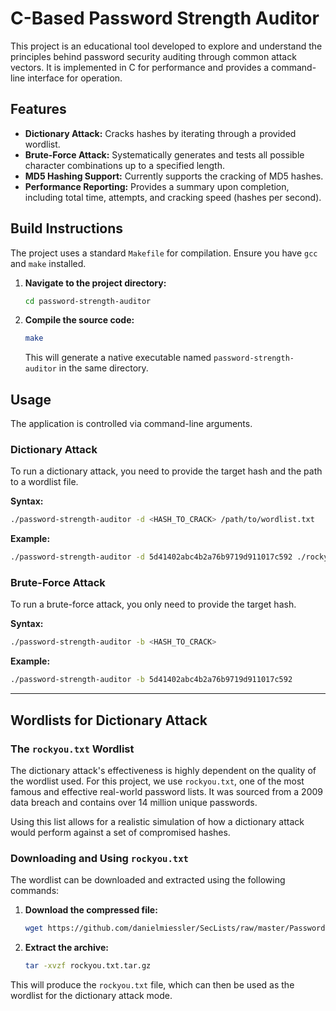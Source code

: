# C-Based Password Strength Auditor

This project is an educational tool developed to explore and understand the principles behind password security auditing through common attack vectors. It is implemented in C for performance and provides a command-line interface for operation.

## Features

*   **Dictionary Attack:** Cracks hashes by iterating through a provided wordlist.
*   **Brute-Force Attack:** Systematically generates and tests all possible character combinations up to a specified length.
*   **MD5 Hashing Support:** Currently supports the cracking of MD5 hashes.
*   **Performance Reporting:** Provides a summary upon completion, including total time, attempts, and cracking speed (hashes per second).

## Build Instructions

The project uses a standard `Makefile` for compilation. Ensure you have `gcc` and `make` installed.

1.  **Navigate to the project directory:**
    ```bash
    cd password-strength-auditor
    ```

2.  **Compile the source code:**
    ```bash
    make
    ```
    This will generate a native executable named `password-strength-auditor` in the same directory.

## Usage

The application is controlled via command-line arguments.

### Dictionary Attack

To run a dictionary attack, you need to provide the target hash and the path to a wordlist file.

**Syntax:**
```bash
./password-strength-auditor -d <HASH_TO_CRACK> /path/to/wordlist.txt
```

**Example:**
```bash
./password-strength-auditor -d 5d41402abc4b2a76b9719d911017c592 ./rockyou.txt
```

### Brute-Force Attack

To run a brute-force attack, you only need to provide the target hash.

**Syntax:**
```bash
./password-strength-auditor -b <HASH_TO_CRACK>
```

**Example:**
```bash
./password-strength-auditor -b 5d41402abc4b2a76b9719d911017c592
```

---

## Wordlists for Dictionary Attack

### The `rockyou.txt` Wordlist

The dictionary attack's effectiveness is highly dependent on the quality of the wordlist used. For this project, we use `rockyou.txt`, one of the most famous and effective real-world password lists. It was sourced from a 2009 data breach and contains over 14 million unique passwords.

Using this list allows for a realistic simulation of how a dictionary attack would perform against a set of compromised hashes.

### Downloading and Using `rockyou.txt`

The wordlist can be downloaded and extracted using the following commands:

1.  **Download the compressed file:**
    ```bash
    wget https://github.com/danielmiessler/SecLists/raw/master/Passwords/Leaked-Databases/rockyou.txt.tar.gz
    ```

2.  **Extract the archive:**
    ```bash
    tar -xvzf rockyou.txt.tar.gz
    ```

This will produce the `rockyou.txt` file, which can then be used as the wordlist for the dictionary attack mode.